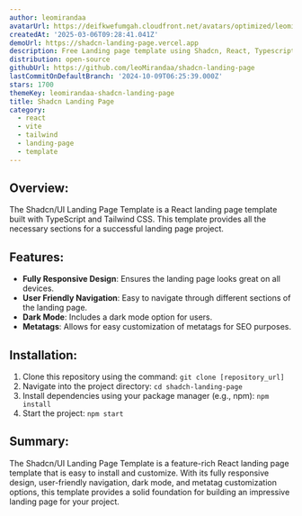 ```yaml
---
author: leomirandaa
avatarUrl: https://deifkwefumgah.cloudfront.net/avatars/optimized/leomirandaa-shadcn-landing-page-avatar-128.webp
createdAt: '2025-03-06T09:28:41.041Z'
demoUrl: https://shadcn-landing-page.vercel.app
description: Free Landing page template using Shadcn, React, Typescript and Tailwind
distribution: open-source
githubUrl: https://github.com/leoMirandaa/shadcn-landing-page
lastCommitOnDefaultBranch: '2024-10-09T06:25:39.000Z'
stars: 1700
themeKey: leomirandaa-shadcn-landing-page
title: Shadcn Landing Page
category:
  - react
  - vite
  - tailwind
  - landing-page
  - template
---
```

## Overview:
The Shadcn/UI Landing Page Template is a React landing page template built with TypeScript and Tailwind CSS. This template provides all the necessary sections for a successful landing page project.

## Features:
- **Fully Responsive Design**: Ensures the landing page looks great on all devices.
- **User Friendly Navigation**: Easy to navigate through different sections of the landing page.
- **Dark Mode**: Includes a dark mode option for users.
- **Metatags**: Allows for easy customization of metatags for SEO purposes.

## Installation:
1. Clone this repository using the command: `git clone [repository_url]`
2. Navigate into the project directory: `cd shadch-landing-page`
3. Install dependencies using your package manager (e.g., npm): `npm install`
4. Start the project: `npm start`

## Summary:
The Shadcn/UI Landing Page Template is a feature-rich React landing page template that is easy to install and customize. With its fully responsive design, user-friendly navigation, dark mode, and metatag customization options, this template provides a solid foundation for building an impressive landing page for your project.